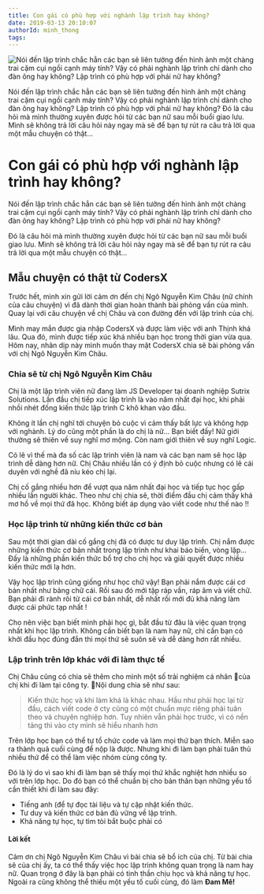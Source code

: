 ```yaml
---
title: Con gái có phù hợp với nghành lập trình hay không?
date: 2019-03-13 20:10:07
authorId: minh_thong
tags:
---
```

![Nói đến lập trình chắc hẳn các bạn sẽ liên tưởng đến hình ảnh một chàng trai cặm cụi ngồi cạnh máy tính? Vậy có phải nghành lập trình chỉ dành cho đàn ông hay không? Lập trình có phù hợp với phái nữ hay không?](https://res.cloudinary.com/djeghcumw/image/upload/v1552482270/blog/dev_girl.jpg)

Nói đến lập trình chắc hẳn các bạn sẽ liên tưởng đến hình ảnh một chàng trai cặm cụi ngồi cạnh máy tính? Vậy có phải nghành lập trình chỉ dành cho đàn ông hay không? Lập trình có phù hợp với phái nữ hay không? Đó là câu hỏi mà mình thường xuyên được hỏi từ các bạn nữ sau mỗi buổi giao lưu. Mình sẽ không trả lời câu hỏi này ngay mà sẽ để bạn tự rút ra câu trả lời qua một mẫu chuyện có thật...
<!-- more -->
# Con gái có phù hợp với nghành lập trình hay không?

Nói đến lập trình chắc hẳn các bạn sẽ liên tưởng đến hình ảnh một chàng trai cặm cụi ngồi cạnh máy tính? Vậy có phải nghành lập trình chỉ dành cho đàn ông hay không? Lập trình có phù hợp với phái nữ hay không?

Đó là câu hỏi mà mình thường xuyên được hỏi từ các bạn nữ sau mỗi buổi giao lưu. Mình sẽ không trả lời câu hỏi này ngay mà sẽ để bạn tự rút ra câu trả lời qua một mẫu chuyện có thật...

## Mẫu chuyện có thật từ CodersX

Trước hết, mình xin gửi lời cảm ơn đến chị Ngô Nguyễn Kim Châu (nữ chính của câu chuyện) vì đã dành thời gian hoàn thành bài phỏng vấn của mình. Quay lại với câu chuyện về chị Châu và con đường đến với lập trình của chị.

Mình may mắn được gia nhập CodersX và được làm việc với anh Thịnh khá lâu. Qua đó, mình được tiếp xúc khá nhiều bạn học trong thời gian vừa qua. Hôm nay, nhân dịp này mình muốn thay mặt CodersX chia sẽ bài phỏng vấn với chị Ngô Nguyễn Kim Châu.

### Chia sẽ từ chị Ngô Nguyễn Kim Châu

Chị là một lập trình viên nữ đang làm JS Developer tại doanh nghiệp Sutrix Solutions. Lần đầu chị tiếp xúc lập trình là vào năm nhất đại học, khi phải nhồi nhét đống kiến thức lập trình C khô khan vào đầu.

Không ít lần chị nghĩ tới chuyện bỏ cuộc vì cảm thấy bất lực và không hợp với nghành. Lý do cũng một phần là do chị là nữ... Bạn biết đấy! Nữ giới thường sẽ thiên về suy nghĩ mơ mộng. Còn nam giới thiên về suy nghĩ Logic.

Có lẽ vì thế mà đa số các lập trình viên là nam và các bạn nam sẽ học lập trình dễ dàng hơn nữ. Chị Châu nhiều lần có ý định bỏ cuộc nhưng có lẽ cái duyên với nghề đã níu kéo chị lại.

Chị cố gắng nhiều hơn để vượt qua năm nhất đại học và tiếp tục học gấp nhiều lần người khác. Theo như chị chia sẽ, thời điểm đầu chị cảm thấy khá mơ hồ về mọi thứ đã học. Không biết áp dụng vào viết code như thế nào !!

### Học lập trình từ những kiến thức cơ bản

Sau một thời gian dài cố gắng chị đã có được tư duy lập trình. Chị nắm được những kiến thức cơ bản nhất trong lập trình như khai báo biến, vòng lặp... Đấy là những phần kiến thức bổ trợ cho chị học và giải quyết được nhiều kiến thức mới lạ hơn.

Vậy học lập trình cũng giống như học chữ vậy! Bạn phải nắm được cái cơ bản nhất như bảng chữ cái. Rồi sau đó mới tập ráp vần, ráp âm và viết chữ. Bạn phải đi rành rõi từ cái cơ bản nhất, dễ nhất rồi mới đủ khả năng làm được cái phức tạp nhất !

Cho nên việc bạn biết mình phải học gì, bắt đầu từ đâu là việc quan trọng nhất khi học lập trình. Không cần biết bạn là nam hay nữ, chỉ cần bạn có khởi đầu học đúng đắn thì mọi thứ sẽ suôn sẽ và dễ dàng hơn rất nhiều.

### Lập trình trên lớp khác với đi làm thực tế

Chị Châu cũng có chia sẽ thêm cho mình một số trải nghiệm cá nhân của chị khi đi làm tại công ty. Nội dung chia sẽ như sau:

> Kiến thức học và khi làm khá là khác nhau. Hầu như phải học lại từ đầu, cách viết code ở cty cũng có một chuẩn mực riêng phải tuân theo và chuyên nghiệp hơn. Tuy nhiên vẫn phải học trước, vì có nền tảng thì vào cty mình sẽ hiểu nhanh hơn

Trên lớp học bạn có thể tự tổ chức code và làm mọi thứ bạn thích. Miễn sao ra thành quả cuối cùng để nộp là được. Nhưng khi đi làm bạn phải tuân thủ nhiều thứ để có thể làm việc nhóm cùng công ty.

Đó là lý do vì sao khi đi làm bạn sẽ thấy mọi thứ khắc nghiệt hơn nhiều so với trên lớp học. Do đó bạn có thể chuẩn bị cho bản thân bạn những yếu tố cần thiết khi đi làm sau đây:

*   Tiếng anh (để tự đọc tài liệu và tự cập nhật kiến thức.
*   Tư duy và kiến thức cơ bản đủ vững về lập trình.
*   Khả năng tự học, tự tìm tòi bắt buộc phải có

#### Lời kết

Cảm ơn chị Ngô Nguyễn Kim Châu vì bài chia sẽ bổ ích của chị. Từ bài chia sẽ của chị ấy, ta có thể thấy việc học lập trình không quan trọng là nam hay nữ. Quan trọng ở đây là bạn phải có tinh thần chịu học và khả năng tự học. Ngoài ra cũng không thể thiếu một yếu tố cuối cùng, đó làm **Đam Mê!**
